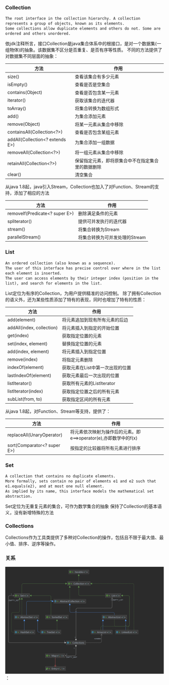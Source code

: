 
### Collection
```
The root interface in the collection hierarchy. A collection represents a group of objects, known as its elements.
Some collections allow duplicate elements and others do not. Some are ordered and others unordered.
```
依jdk注释所言，接口Collection是java集合体系中的根接口，是对一个数据集(一组物体)的抽象。该数据集不区分是否重复、是否有序等性质。
不同的方法提供了对数据集不同层面的抽象：

| 方法                              | 作用                        |
|---------------------------------|---------------------------|
| size()                          | 查看该集合有多少元素                |
| isEmpty()                       | 查看是否是空集合                  |
| contains(Object)                | 查看是否包含某一元素                |
| iterator()                      | 获取该集合的迭代器                 |
| toArray()                       | 将集合转换为数组形式                |
| add(<E>)                        | 为集合添加元素                   |
| remove(Object)                  | 将某一元素从集合中移除               |
| containsAll(Collection<?>)      | 查看是否包含某组元素                |
| addAll(Collection<? extends E>) | 为集合添加一组数据                 |
| removeAll(Collection<?>)        | 将一组元素从集合中移除               |
| retainAll(Collection<?>)        | 保留指定元素，即将原集合中不在指定集合里的数据删除 |
| clear()                         | 清空集合                      |

从java 1.8起，java引入Stream，Collection也加入了对Function、Stream的支持，添加了相应的方法

| 方法                             | 作用                 |
|--------------------------------|--------------------|
| removeIf(Predicate<? super E>) | 删除满足条件的元素          |
| spliterator()                  | 提供可并发执行的迭代器        |
| stream()                       | 将集合转换为Stream       |
| parallelStream()               | 将集合转换为可并发处理的Stream |

### List
```
An ordered collection (also known as a sequence).
The user of this interface has precise control over where in the list each element is inserted.
The user can access elements by their integer index (position in the list), and search for elements in the list.
```
List定位为有序的Collection，为用户提供精准的访问控制。
除了拥有Collection的语义外，还为某些性质添加了特有的表现，同时也增加了特有的性质：

| 方法                        | 作用                  |
|---------------------------|---------------------|
| add(element)              | 将元素追加到现有所有元素的后边     |
| addAll(index, collection) | 将元素插入到指定的开始位置       |
| get(index)                | 获取指定位置的元素           |
| set(index, element)       | 替换指定位置的元素           |
| add(index, element)       | 将元素插入到指定位置          |
| remove(index)             | 将指定元素删除             |
| indexOf(element)          | 获取元素在List中第一次出现的位置  |
| lastIndexOf(element)      | 获取元素最后一次出现的位置       |
| listIterator()            | 获取所有元素的ListIterator |
| listIterator(index)       | 获取指定位置之后的所有元素       |
| subList(from, to)         | 获取指定区间的所有元素         |

从java 1.8起，对Function、Stream等支持，提供了：

| 方法                           | 作用                                          |
|------------------------------|---------------------------------------------|
| replaceAll(UnaryOperator<e>) | 将元素依次映射为操作后的元素。即 e==>operator(e),亦即数学中的f(x) |
| sort(Comparator<? super E>)  | 按指定的比较器将所有元素进行排序                            |




### Set
```
A collection that contains no duplicate elements.
More formally, sets contain no pair of elements e1 and e2 such that e1.equals(e2), and at most one null element.
As implied by its name, this interface models the mathematical set abstraction.
```
Set定位为无重复元素的集合，可作为数学集合的抽象
保持了Collection的基本语义，没有新增特殊的方法

### Collections
Collections作为工具类提供了多种对Collection的操作，包括且不限于最大值、最小值、排序、逆序等操作。

### 关系

![Collection、List、Set、Collections关系](collection.png)：

